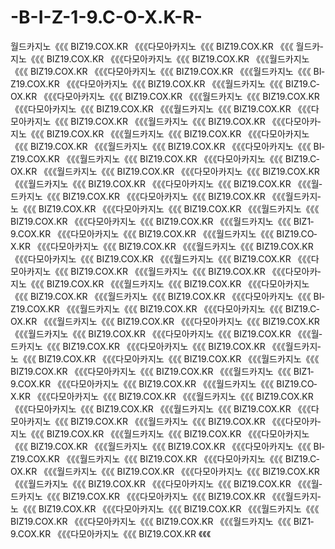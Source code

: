 -B-I-Z-1-9.C-O-X.K-R-
=====================

월­드­카­지­노《《《 B­I­Z­1­9.C­O­X.K­R  《《《다모­아­카­지­노《《《  B­I­Z­1­9.C­O­X.K­R   《《《   월­드­카­지­노《《《 B­I­Z­1­9.C­O­X.K­R  《《《다모­아­카­지­노《《《  B­I­Z­1­9.C­O­X.K­R   《《《월­드­카­지­노《《《 B­I­Z­1­9.C­O­X.K­R  《《《다모­아­카­지­노《《《  B­I­Z­1­9.C­O­X.K­R   《《《월­드­카­지­노《《《 B­I­Z­1­9.C­O­X.K­R  《《《다모­아­카­지­노《《《  B­I­Z­1­9.C­O­X.K­R   《《《월­드­카­지­노《《《 B­I­Z­1­9.C­O­X.K­R  《《《다모­아­카­지­노《《《  B­I­Z­1­9.C­O­X.K­R   《《《월­드­카­지­노《《《 B­I­Z­1­9.C­O­X.K­R  《《《다모­아­카­지­노《《《  B­I­Z­1­9.C­O­X.K­R   《《《월­드­카­지­노《《《 B­I­Z­1­9.C­O­X.K­R  《《《다모­아­카­지­노《《《  B­I­Z­1­9.C­O­X.K­R   《《《월­드­카­지­노《《《 B­I­Z­1­9.C­O­X.K­R  《《《다모­아­카­지­노《《《  B­I­Z­1­9.C­O­X.K­R   《《《월­드­카­지­노《《《 B­I­Z­1­9.C­O­X.K­R  《《《다모­아­카­지­노《《《  B­I­Z­1­9.C­O­X.K­R   《《《월­드­카­지­노《《《 B­I­Z­1­9.C­O­X.K­R  《《《다모­아­카­지­노《《《  B­I­Z­1­9.C­O­X.K­R   《《《월­드­카­지­노《《《 B­I­Z­1­9.C­O­X.K­R  《《《다모­아­카­지­노《《《  B­I­Z­1­9.C­O­X.K­R   《《《월­드­카­지­노《《《 B­I­Z­1­9.C­O­X.K­R  《《《다모­아­카­지­노《《《  B­I­Z­1­9.C­O­X.K­R   《《《월­드­카­지­노《《《 B­I­Z­1­9.C­O­X.K­R  《《《다모­아­카­지­노《《《  B­I­Z­1­9.C­O­X.K­R   《《《월­드­카­지­노《《《 B­I­Z­1­9.C­O­X.K­R  《《《다모­아­카­지­노《《《  B­I­Z­1­9.C­O­X.K­R   《《《월­드­카­지­노《《《 B­I­Z­1­9.C­O­X.K­R  《《《다모­아­카­지­노《《《  B­I­Z­1­9.C­O­X.K­R   《《《월­드­카­지­노《《《 B­I­Z­1­9.C­O­X.K­R  《《《다모­아­카­지­노《《《  B­I­Z­1­9.C­O­X.K­R   《《《월­드­카­지­노《《《 B­I­Z­1­9.C­O­X.K­R  《《《다모­아­카­지­노《《《  B­I­Z­1­9.C­O­X.K­R   《《《월­드­카­지­노《《《 B­I­Z­1­9.C­O­X.K­R  《《《다모­아­카­지­노《《《  B­I­Z­1­9.C­O­X.K­R   《《《월­드­카­지­노《《《 B­I­Z­1­9.C­O­X.K­R  《《《다모­아­카­지­노《《《  B­I­Z­1­9.C­O­X.K­R   《《《월­드­카­지­노《《《 B­I­Z­1­9.C­O­X.K­R  《《《다모­아­카­지­노《《《  B­I­Z­1­9.C­O­X.K­R   《《《월­드­카­지­노《《《 B­I­Z­1­9.C­O­X.K­R  《《《다모­아­카­지­노《《《  B­I­Z­1­9.C­O­X.K­R   《《《월­드­카­지­노《《《 B­I­Z­1­9.C­O­X.K­R  《《《다모­아­카­지­노《《《  B­I­Z­1­9.C­O­X.K­R   《《《월­드­카­지­노《《《 B­I­Z­1­9.C­O­X.K­R  《《《다모­아­카­지­노《《《  B­I­Z­1­9.C­O­X.K­R   《《《월­드­카­지­노《《《 B­I­Z­1­9.C­O­X.K­R  《《《다모­아­카­지­노《《《  B­I­Z­1­9.C­O­X.K­R   《《《월­드­카­지­노《《《 B­I­Z­1­9.C­O­X.K­R  《《《다모­아­카­지­노《《《  B­I­Z­1­9.C­O­X.K­R   《《《월­드­카­지­노《《《 B­I­Z­1­9.C­O­X.K­R  《《《다모­아­카­지­노《《《  B­I­Z­1­9.C­O­X.K­R   《《《월­드­카­지­노《《《 B­I­Z­1­9.C­O­X.K­R  《《《다모­아­카­지­노《《《  B­I­Z­1­9.C­O­X.K­R   《《《월­드­카­지­노《《《 B­I­Z­1­9.C­O­X.K­R  《《《다모­아­카­지­노《《《  B­I­Z­1­9.C­O­X.K­R   《《《월­드­카­지­노《《《 B­I­Z­1­9.C­O­X.K­R  《《《다모­아­카­지­노《《《  B­I­Z­1­9.C­O­X.K­R   《《《월­드­카­지­노《《《 B­I­Z­1­9.C­O­X.K­R  《《《다모­아­카­지­노《《《  B­I­Z­1­9.C­O­X.K­R   《《《월­드­카­지­노《《《 B­I­Z­1­9.C­O­X.K­R  《《《다모­아­카­지­노《《《  B­I­Z­1­9.C­O­X.K­R   《《《월­드­카­지­노《《《 B­I­Z­1­9.C­O­X.K­R  《《《다모­아­카­지­노《《《  B­I­Z­1­9.C­O­X.K­R   《《《월­드­카­지­노《《《 B­I­Z­1­9.C­O­X.K­R  《《《다모­아­카­지­노《《《  B­I­Z­1­9.C­O­X.K­R   《《《월­드­카­지­노《《《 B­I­Z­1­9.C­O­X.K­R  《《《다모­아­카­지­노《《《  B­I­Z­1­9.C­O­X.K­R   《《《월­드­카­지­노《《《 B­I­Z­1­9.C­O­X.K­R  《《《다모­아­카­지­노《《《  B­I­Z­1­9.C­O­X.K­R   《《《월­드­카­지­노《《《 B­I­Z­1­9.C­O­X.K­R  《《《다모­아­카­지­노《《《  B­I­Z­1­9.C­O­X.K­R   《《《월­드­카­지­노《《《 B­I­Z­1­9.C­O­X.K­R  《《《다모­아­카­지­노《《《  B­I­Z­1­9.C­O­X.K­R   《《《월­드­카­지­노《《《 B­I­Z­1­9.C­O­X.K­R  《《《다모­아­카­지­노《《《  B­I­Z­1­9.C­O­X.K­R   《《《월­드­카­지­노《《《 B­I­Z­1­9.C­O­X.K­R  《《《다모­아­카­지­노《《《  B­I­Z­1­9.C­O­X.K­R   《《《월­드­카­지­노《《《 B­I­Z­1­9.C­O­X.K­R  《《《다모­아­카­지­노《《《  B­I­Z­1­9.C­O­X.K­R   《《《월­드­카­지­노《《《 B­I­Z­1­9.C­O­X.K­R  《《《다모­아­카­지­노《《《  B­I­Z­1­9.C­O­X.K­R   《《《월­드­카­지­노《《《 B­I­Z­1­9.C­O­X.K­R  《《《다모­아­카­지­노《《《  B­I­Z­1­9.C­O­X.K­R   《《《월­드­카­지­노《《《 B­I­Z­1­9.C­O­X.K­R  《《《다모­아­카­지­노《《《  B­I­Z­1­9.C­O­X.K­R   《《《

